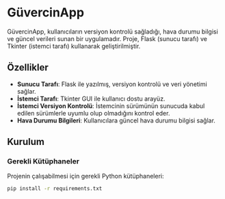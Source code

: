 # GüvercinApp

GüvercinApp, kullanıcıların versiyon kontrolü sağladığı, hava durumu bilgisi ve güncel verileri sunan bir uygulamadır. Proje, Flask (sunucu tarafı) ve Tkinter (istemci tarafı) kullanarak geliştirilmiştir.

## Özellikler
- **Sunucu Tarafı**: Flask ile yazılmış, versiyon kontrolü ve veri yönetimi sağlar.
- **İstemci Tarafı**: Tkinter GUI ile kullanıcı dostu arayüz.
- **İstemci Versiyon Kontrolü**: İstemcinin sürümünün sunucuda kabul edilen sürümlerle uyumlu olup olmadığını kontrol eder.
- **Hava Durumu Bilgileri**: Kullanıcılara güncel hava durumu bilgisi sağlar.

## Kurulum

### Gerekli Kütüphaneler
Projenin çalışabilmesi için gerekli Python kütüphaneleri:

```bash
pip install -r requirements.txt

